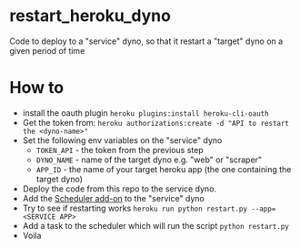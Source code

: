# restart_heroku_dyno
Code to deploy to a  "service" dyno, so that it restart a "target" dyno on a given period of time

# How to
* install the oauth plugin
`heroku plugins:install heroku-cli-oauth`
* Get the token from:
`heroku authorizations:create -d "API to restart the <dyno-name>"`
* Set the following env variables on the "service" dyno
    * `TOKEN_API` - the token from the previous step
    * `DYNO_NAME` - name of the target dyno e.g. "web" or "scraper"
    * `APP_ID` - the name of your target heroku app (the one containing the target dyno)
* Deploy the code from this repo to the service dyno.
* Add the [Scheduler add-on](https://elements.heroku.com/addons/scheduler) to the "service" dyno
* Try to see if restarting works
`heroku run python restart.py --app=<SERVICE APP>`
* Add a task to the scheduler which will run the script
`python restart.py`
* Voila
